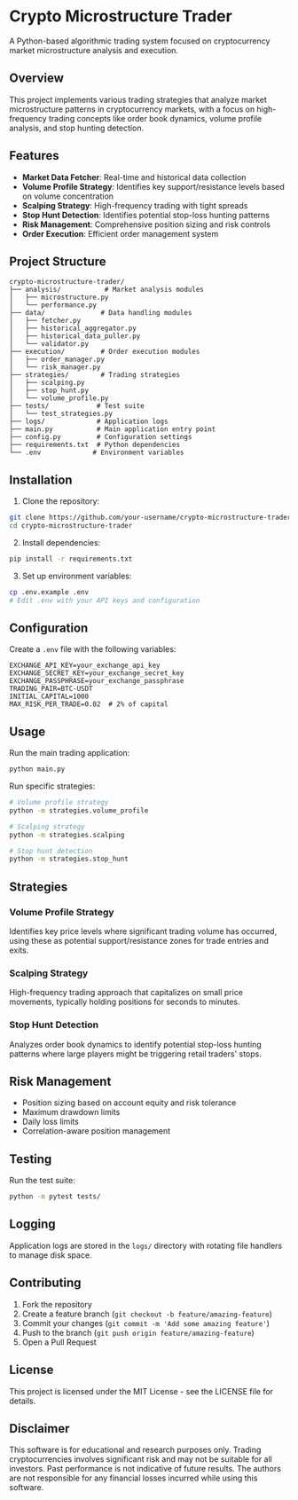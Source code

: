 # Crypto Microstructure Trader

A Python-based algorithmic trading system focused on cryptocurrency market microstructure analysis and execution.

## Overview

This project implements various trading strategies that analyze market microstructure patterns in cryptocurrency markets, with a focus on high-frequency trading concepts like order book dynamics, volume profile analysis, and stop hunting detection.

## Features

- **Market Data Fetcher**: Real-time and historical data collection
- **Volume Profile Strategy**: Identifies key support/resistance levels based on volume concentration
- **Scalping Strategy**: High-frequency trading with tight spreads
- **Stop Hunt Detection**: Identifies potential stop-loss hunting patterns
- **Risk Management**: Comprehensive position sizing and risk controls
- **Order Execution**: Efficient order management system

## Project Structure

```
crypto-microstructure-trader/
├── analysis/           # Market analysis modules
│   ├── microstructure.py
│   └── performance.py
├── data/              # Data handling modules
│   ├── fetcher.py
│   ├── historical_aggregator.py
│   ├── historical_data_puller.py
│   └── validator.py
├── execution/         # Order execution modules
│   ├── order_manager.py
│   └── risk_manager.py
├── strategies/        # Trading strategies
│   ├── scalping.py
│   ├── stop_hunt.py
│   └── volume_profile.py
├── tests/            # Test suite
│   └── test_strategies.py
├── logs/             # Application logs
├── main.py           # Main application entry point
├── config.py         # Configuration settings
├── requirements.txt  # Python dependencies
└── .env             # Environment variables
```

## Installation

1. Clone the repository:
```bash
git clone https://github.com/your-username/crypto-microstructure-trader.git
cd crypto-microstructure-trader
```

2. Install dependencies:
```bash
pip install -r requirements.txt
```

3. Set up environment variables:
```bash
cp .env.example .env
# Edit .env with your API keys and configuration
```

## Configuration

Create a `.env` file with the following variables:

```
EXCHANGE_API_KEY=your_exchange_api_key
EXCHANGE_SECRET_KEY=your_exchange_secret_key
EXCHANGE_PASSPHRASE=your_exchange_passphrase
TRADING_PAIR=BTC-USDT
INITIAL_CAPITAL=1000
MAX_RISK_PER_TRADE=0.02  # 2% of capital
```

## Usage

Run the main trading application:

```bash
python main.py
```

Run specific strategies:

```bash
# Volume profile strategy
python -m strategies.volume_profile

# Scalping strategy  
python -m strategies.scalping

# Stop hunt detection
python -m strategies.stop_hunt
```

## Strategies

### Volume Profile Strategy
Identifies key price levels where significant trading volume has occurred, using these as potential support/resistance zones for trade entries and exits.

### Scalping Strategy
High-frequency trading approach that capitalizes on small price movements, typically holding positions for seconds to minutes.

### Stop Hunt Detection
Analyzes order book dynamics to identify potential stop-loss hunting patterns where large players might be triggering retail traders' stops.

## Risk Management

- Position sizing based on account equity and risk tolerance
- Maximum drawdown limits
- Daily loss limits
- Correlation-aware position management

## Testing

Run the test suite:

```bash
python -m pytest tests/
```

## Logging

Application logs are stored in the `logs/` directory with rotating file handlers to manage disk space.

## Contributing

1. Fork the repository
2. Create a feature branch (`git checkout -b feature/amazing-feature`)
3. Commit your changes (`git commit -m 'Add some amazing feature'`)
4. Push to the branch (`git push origin feature/amazing-feature`)
5. Open a Pull Request

## License

This project is licensed under the MIT License - see the LICENSE file for details.

## Disclaimer

This software is for educational and research purposes only. Trading cryptocurrencies involves significant risk and may not be suitable for all investors. Past performance is not indicative of future results. The authors are not responsible for any financial losses incurred while using this software.
